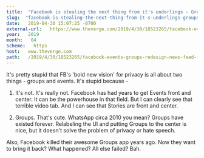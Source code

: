 ```yaml
---
title:  "Facebook is stealing the next thing from it's underlings - Groups from WhatsApp" 
slug:  "facebook-is-stealing-the-next-thing-from-it-s-underlings-groups-from-whatsapp" 
date:   2019-04-30 15:07:25 -0700 
external-url:   https://www.theverge.com/2019/4/30/18523265/facebook-events-groups-redesign-news-feed-features-f8-2019 
year:   2019 
month:   04 
scheme:   https 
host:   www.theverge.com 
path:   /2019/4/30/18523265/facebook-events-groups-redesign-news-feed-features-f8-2019 
---
```


It's pretty stupid that FB's 'bold new vision' for privacy is all about two things - groups and events. It's stupid because - 

1. It's not. It's really not. Facebook has had years to get Events front and center. It can be the powerhouse in that field. But I can clearly see that terrible video tab. And I can see that Stories are front and center.

2. Groups. That's cute. WhatsApp circa 2010 you mean? Groups have existed forever. Relabeling the UI and putting Groups to the center is nice, but it doesn't solve the problem of privacy or hate speech.

Also, Facebook killed their awesome Groups app years ago. Now they want to bring it back? What happened? All else failed? Bah.